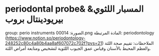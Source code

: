 # periodontal probe& المسبار اللثوي& بيريودينتال بروب

group: perio instruments
الصورة: 00014.png
المادة المرتبطة: periodontology (https://www.notion.so/periodontology-248252c80c4a80b4aa8af607072c702f?pvs=21)
الملاحظات: تقييم صحة اللثة والعظم المحيط بالأسنان وقياس عمق الجيوب اللثوية لتشخيص ومتابعة أمراض اللثة.